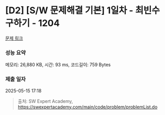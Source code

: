 # [D2] [S/W 문제해결 기본] 1일차 - 최빈수 구하기 - 1204 

[문제 링크](https://swexpertacademy.com/main/code/problem/problemDetail.do?contestProbId=AV13zo1KAAACFAYh) 

### 성능 요약

메모리: 26,880 KB, 시간: 93 ms, 코드길이: 759 Bytes

### 제출 일자

2025-05-15 17:18



> 출처: SW Expert Academy, https://swexpertacademy.com/main/code/problem/problemList.do